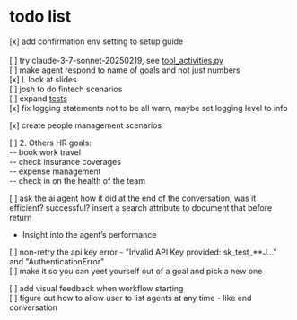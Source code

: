 # todo list
[x] add confirmation env setting to setup guide <br />
 <br />
[ ] try claude-3-7-sonnet-20250219, see [tool_activities.py](./activities/tool_activities.py) <br />
[ ] make agent respond to name of goals and not just numbers <br />
[x] L look at slides <br />
[ ] josh to do fintech scenarios <br />
[ ] expand [tests](./tests/agent_goal_workflow_test.py)<br />
[x] fix logging statements not to be all warn, maybe set logging level to info <br />

[x] create people management scenarios <br />

[ ] 2. Others HR goals:  <br />
-- book work travel <br />
-- check insurance coverages <br />
-- expense management <br />
-- check in on the health of the team <br />


[ ] ask the ai agent how it did at the end of the conversation, was it efficient? successful? insert a search attribute to document that before return
- Insight into the agent’s performance <br />

[ ] non-retry the api key error - "Invalid API Key provided: sk_test_**J..." and "AuthenticationError" <br />
[ ] make it so you can yeet yourself out of a goal and pick a new one <br />

[ ] add visual feedback when workflow starting <br />
[ ] figure out how to allow user to list agents at any time - like end conversation <br />